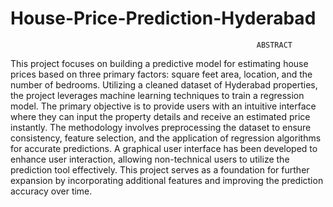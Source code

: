 # House-Price-Prediction-Hyderabad
                                                           ABSTRACT
This project focuses on building a predictive model for estimating house prices based on three primary factors: square feet area, location, and the number of bedrooms. Utilizing a cleaned dataset of Hyderabad properties, the project leverages machine learning techniques to train a regression model. The primary objective is to provide users with an intuitive interface where they can input the property details and receive an estimated price instantly.
The methodology involves preprocessing the dataset to ensure consistency, feature selection, and the application of regression algorithms for accurate predictions. A graphical user interface has been developed to enhance user interaction, allowing non-technical users to utilize the prediction tool effectively. This project serves as a foundation for further expansion by incorporating additional features and improving the prediction accuracy over time.
